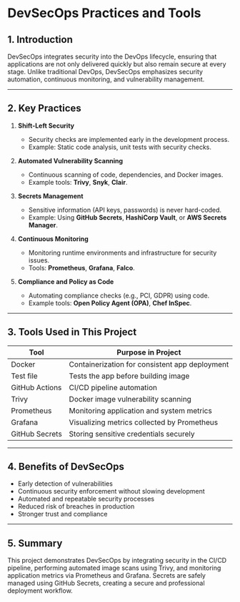 # DevSecOps Practices and Tools

## 1. Introduction
DevSecOps integrates security into the DevOps lifecycle, ensuring that applications are not only delivered quickly but also remain secure at every stage. Unlike traditional DevOps, DevSecOps emphasizes security automation, continuous monitoring, and vulnerability management.

---

## 2. Key Practices

1. **Shift-Left Security**
   - Security checks are implemented early in the development process.
   - Example: Static code analysis, unit tests with security checks.

2. **Automated Vulnerability Scanning**
   - Continuous scanning of code, dependencies, and Docker images.
   - Example tools: **Trivy**, **Snyk**, **Clair**.

3. **Secrets Management**
   - Sensitive information (API keys, passwords) is never hard-coded.
   - Example: Using **GitHub Secrets**, **HashiCorp Vault**, or **AWS Secrets Manager**.

4. **Continuous Monitoring**
   - Monitoring runtime environments and infrastructure for security issues.
   - Tools: **Prometheus**, **Grafana**, **Falco**.

5. **Compliance and Policy as Code**
   - Automating compliance checks (e.g., PCI, GDPR) using code.
   - Example tools: **Open Policy Agent (OPA)**, **Chef InSpec**.

---

## 3. Tools Used in This Project

| Tool           | Purpose in Project                                |
|----------------|---------------------------------------------------|
| Docker         | Containerization for consistent app deployment    |
| Test file      | Tests the app before building image               |
| GitHub Actions | CI/CD pipeline automation                         |
| Trivy          | Docker image vulnerability scanning               |
| Prometheus     | Monitoring application and system metrics         |
| Grafana        | Visualizing metrics collected by Prometheus       | 
| GitHub Secrets | Storing sensitive credentials securely            |

---

## 4. Benefits of DevSecOps

- Early detection of vulnerabilities
- Continuous security enforcement without slowing development
- Automated and repeatable security processes
- Reduced risk of breaches in production
- Stronger trust and compliance

---

## 5. Summary
This project demonstrates DevSecOps by integrating security in the CI/CD pipeline, performing automated image scans using Trivy, and monitoring application metrics via Prometheus and Grafana. Secrets are safely managed using GitHub Secrets, creating a secure and professional deployment workflow.
